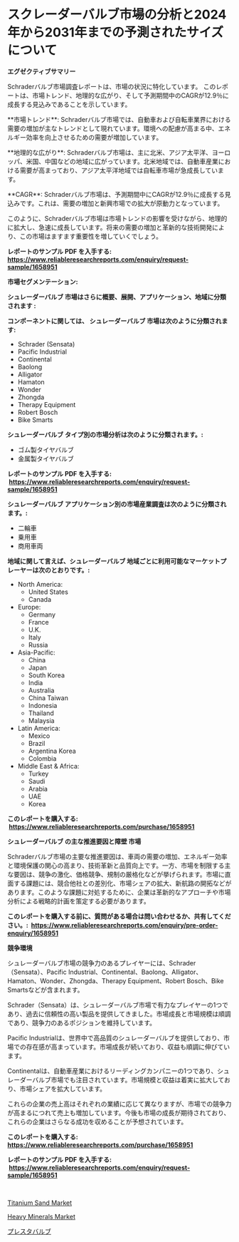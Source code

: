 <p><h1>スクレーダーバルブ市場の分析と2024年から2031年までの予測されたサイズについて</h1></p><p><strong>エグゼクティブサマリー</strong></p>
<p><p>Schraderバルブ市場調査レポートは、市場の状況に特化しています。 このレポートは、市場トレンド、地理的な広がり、そして予測期間中のCAGRが12.9％に成長する見込みであることを示しています。</p><p>**市場トレンド**: Schraderバルブ市場では、自動車および自転車業界における需要の増加が主なトレンドとして現れています。環境への配慮が高まる中、エネルギー効率を向上させるための需要が増加しています。</p><p>**地理的な広がり**: Schraderバルブ市場は、主に北米、アジア太平洋、ヨーロッパ、米国、中国などの地域に広がっています。北米地域では、自動車産業における需要が高まっており、アジア太平洋地域では自転車市場が急成長しています。</p><p>**CAGR**: Schraderバルブ市場は、予測期間中にCAGRが12.9％に成長する見込みです。これは、需要の増加と新興市場での拡大が原動力となっています。</p><p>このように、Schraderバルブ市場は市場トレンドの影響を受けながら、地理的に拡大し、急速に成長しています。将来の需要の増加と革新的な技術開発により、この市場はますます重要性を増していくでしょう。</p></p>
<p><strong>レポートのサンプル PDF を入手する: <a href="https://www.reliableresearchreports.com/enquiry/request-sample/1658951">https://www.reliableresearchreports.com/enquiry/request-sample/1658951</a></strong></p>
<p><strong>市場セグメンテーション:</strong></p>
<p><strong> シュレーダーバルブ 市場はさらに概要、展開、アプリケーション、地域に分類されます :</strong></p>
<p><strong>コンポーネントに関しては、 シュレーダーバルブ 市場は次のように分類されます: &nbsp;</strong></p>
<p><ul><li>Schrader (Sensata)</li><li>Pacific Industrial</li><li>Continental</li><li>Baolong</li><li>Alligator</li><li>Hamaton</li><li>Wonder</li><li>Zhongda</li><li>Therapy Equipment</li><li>Robert Bosch</li><li>Bike Smarts</li></ul></p>
<p><strong> シュレーダーバルブ タイプ別の市場分析は次のように分類されます。:</strong></p>
<p><ul><li>ゴム製タイヤバルブ</li><li>金属製タイヤバルブ</li></ul></p>
<p><strong>レポートのサンプル PDF を入手する: &nbsp;<a href="https://www.reliableresearchreports.com/enquiry/request-sample/1658951">https://www.reliableresearchreports.com/enquiry/request-sample/1658951</a></strong></p>
<p><strong> シュレーダーバルブ アプリケーション別の市場産業調査は次のように分類されます。:</strong></p>
<p><ul><li>二輪車</li><li>乗用車</li><li>商用車両</li></ul></p>
<p><strong>地域に関して言えば、シュレーダーバルブ 地域ごとに利用可能なマーケットプレーヤーは次のとおりです。:</strong></p>
<p><ul>
    <li>
        North America:
        <ul>
            <li>United States</li>
            <li>Canada</li>
        </ul>
    </li>
    <li>
        Europe:
        <ul>
            <li>Germany</li>
            <li>France</li>
            <li>U.K.</li>
            <li>Italy</li>
            <li>Russia</li>
        </ul>
    </li>
    <li>
        Asia-Pacific:
        <ul>
            <li>China</li>
            <li>Japan</li>
            <li>South Korea</li>
            <li>India</li>
            <li>Australia</li>
            <li>China Taiwan</li>
            <li>Indonesia</li>
            <li>Thailand</li>
            <li>Malaysia</li>
        </ul>
    </li>
    <li>
        Latin America:
        <ul>
            <li>Mexico</li>
            <li>Brazil</li>
            <li>Argentina Korea</li>
            <li>Colombia</li>
        </ul>
    </li>
    <li>
        Middle East & Africa:
        <ul>
            <li>Turkey</li>
            <li>Saudi</li>
            <li>Arabia</li>
            <li>UAE</li>
            <li>Korea</li>
        </ul>
    </li>
    </ul></p>
<p><strong>このレポートを購入する: &nbsp;<a href="https://www.reliableresearchreports.com/purchase/1658951">https://www.reliableresearchreports.com/purchase/1658951</a></strong></p>
<p><strong>シュレーダーバルブ の主な推進要因と障壁 市場</strong></p>
<p><p>Schraderバルブ市場の主要な推進要因は、車両の需要の増加、エネルギー効率と環境保護の関心の高まり、技術革新と品質向上です。一方、市場を制限する主な要因は、競争の激化、価格競争、規制の厳格化などが挙げられます。市場に直面する課題には、競合他社との差別化、市場シェアの拡大、新航路の開拓などがあります。このような課題に対処するために、企業は革新的なアプローチや市場分析による戦略的計画を策定する必要があります。</p></p>
<p><strong>このレポートを購入する前に、質問がある場合は問い合わせるか、共有してください。:&nbsp; <a href="https://www.reliableresearchreports.com/enquiry/pre-order-enquiry/1658951">https://www.reliableresearchreports.com/enquiry/pre-order-enquiry/1658951</a></strong></p>
<p><strong>競争環境</strong></p>
<p><p>シュレーダーバルブ市場の競争力のあるプレイヤーには、Schrader（Sensata）、Pacific Industrial、Continental、Baolong、Alligator、Hamaton、Wonder、Zhongda、Therapy Equipment、Robert Bosch、Bike Smartsなどが含まれます。</p><p>Schrader（Sensata）は、シュレーダーバルブ市場で有力なプレイヤーの1つであり、過去に信頼性の高い製品を提供してきました。市場成長と市場規模は順調であり、競争力のあるポジションを維持しています。</p><p>Pacific Industrialは、世界中で高品質のシュレーダーバルブを提供しており、市場での存在感が高まっています。市場成長が続いており、収益も順調に伸びています。</p><p>Continentalは、自動車産業におけるリーディングカンパニーの1つであり、シュレーダーバルブ市場でも注目されています。市場規模と収益は着実に拡大しており、市場シェアを拡大しています。</p><p>これらの企業の売上高はそれぞれの業績に応じて異なりますが、市場での競争力が高まるにつれて売上も増加しています。今後も市場の成長が期待されており、これらの企業はさらなる成功を収めることが予想されています。</p></p>
<p><strong>このレポートを購入する: &nbsp; <a href="https://www.reliableresearchreports.com/purchase/1658951">https://www.reliableresearchreports.com/purchase/1658951</a></strong></p>
<p><strong>レポートのサンプル PDF を入手する: &nbsp;<a href="https://www.reliableresearchreports.com/enquiry/request-sample/1658951">https://www.reliableresearchreports.com/enquiry/request-sample/1658951</a></strong><strong></strong></p>
<p>&nbsp;</p>
<p><p><a href="https://extreme-scabiosa-c81.notion.site/Titanium-Sand-Market-Size-Global-Industry-Overview-Market-Segmentation-and-Forecast-2024-to-2031-bf7ec480abcc4d1da7945fc315d05834">Titanium Sand Market</a></p><p><a href="https://adventurous-uranium-ef9.notion.site/Heavy-Minerals-Market-Dynamics-2024-2031-Also-about-Its-Market-Trends-Projections-and-Opportuniti-11c8ca222a1c43ffa998526ad628a71d">Heavy Minerals Market</a></p><p><a href="https://github.com/EstaSprer20231/Market-Research-Report-List-1/blob/main/570755612469.md">プレスタバルブ</a></p></p>